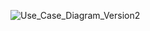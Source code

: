 ![Use_Case_Diagram_Version2](https://user-images.githubusercontent.com/61191703/100519185-00ec9d80-319f-11eb-8559-85c677a06100.png)
